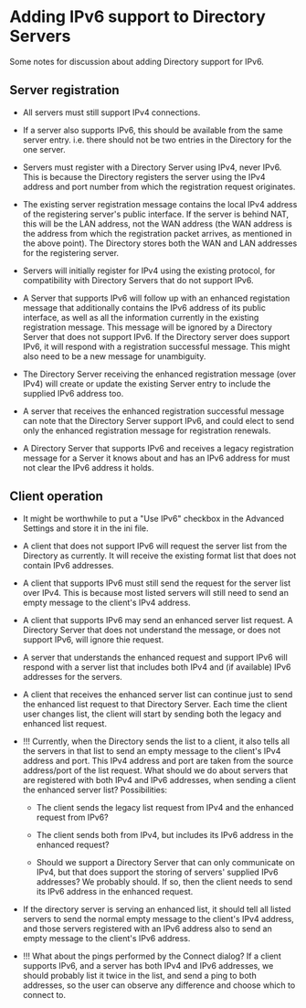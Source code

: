 # Adding IPv6 support to Directory Servers

Some notes for discussion about adding Directory support for IPv6.

## Server registration

* All servers must still support IPv4 connections.

* If a server also supports IPv6, this should be available from the same
  server entry. i.e. there should not be two entries in the Directory
  for the one server.

* Servers must register with a Directory Server using IPv4, never IPv6.
  This is because the Directory registers the server using the IPv4 address
  and port number from which the registration request originates.

* The existing server registration message contains the local IPv4 address
  of the registering server's public interface. If the server is behind NAT,
  this will be the LAN address, not the WAN address (the WAN address is the
  address from which the registration packet arrives, as mentioned in the above point).
  The Directory stores both the WAN and LAN addresses for the registering server.

* Servers will initially register for IPv4 using the existing protocol, for compatibility
  with Directory Servers that do not support IPv6.

* A Server that supports IPv6 will follow up with an enhanced registation message
  that additionally contains the IPv6 address of its public interface, as well as
  all the information currently in the existing registration message. This message
  will be ignored by a Directory Server that does not support IPv6. If the Directory
  server does support IPv6, it will respond with a registration successful message.
  This might also need to be a new message for unambiguity.

* The Directory Server receiving the enhanced registration message (over IPv4) will create or update the
  existing Server entry to include the supplied IPv6 address too.

* A server that receives the enhanced registration successful message can note that
  the Directory Server support IPv6, and could elect to send only the enhanced registration
  message for registration renewals.

* A Directory Server that supports IPv6 and receives a legacy registration message for
  a Server it knows about and has an IPv6 address for must not clear the IPv6 address it holds.

## Client operation

* It might be worthwhile to put a "Use IPv6" checkbox in the Advanced Settings and store it in the ini file.

* A client that does not support IPv6 will request the server list from the Directory
  as currently. It will receive the existing format list that does not contain IPv6
  addresses.

* A client that supports IPv6 must still send the request for the server list over IPv4.
  This is because most listed servers will still need to send an empty message to the
  client's IPv4 address.

* A client that supports IPv6 may send an enhanced server list request. A Directory Server
  that does not understand the message, or does not support IPv6, will ignore thie request.

* A server that understands the enhanced request and support IPv6 will respond with a server list
  that includes both IPv4 and (if available) IPv6 addresses for the servers.

* A client that receives the enhanced server list can continue just to send the enhanced list request
  to that Directory Server. Each time the client user changes list, the client will start by sending
  both the legacy and enhanced list request.

* !!! Currently, when the Directory sends the list to a client, it also tells all the servers
  in that list to send an empty message to the client's IPv4 address and port. This IPv4 address
  and port are taken from the source address/port of the list request. What should we do about
  servers that are registered with both IPv4 and IPv6 addresses, when sending a client the
  enhanced server list? Possibilities:

  - The client sends the legacy list request from IPv4 and the enhanced request from IPv6?

  - The client sends both from IPv4, but includes its IPv6 address in the enhanced request?

  - Should we support a Directory Server that can only communicate on IPv4, but that does
    support the storing of servers' supplied IPv6 addresses? We probably should. If so,
    then the client needs to send its IPv6 address in the enhanced request.

* If the directory server is serving an enhanced list, it should tell all listed servers to
  send the normal empty message to the client's IPv4 address, and those servers registered with
  an IPv6 address also to send an empty message to the client's IPv6 address.

* !!! What about the pings performed by the Connect dialog? If a client supports IPv6, and a
  server has both IPv4 and IPv6 addresses, we should probably list it twice in the list, and
  send a ping to both addresses, so the user can observe any difference and choose which to connect to.

